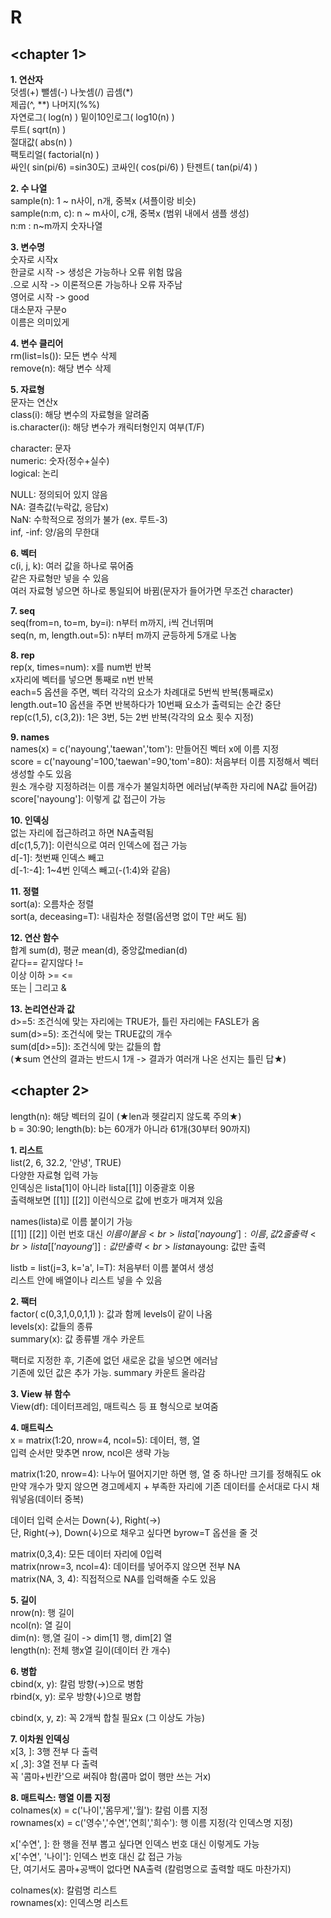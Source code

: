 # R

## **<chapter 1>**
**1. 연산자** <br>
덧셈(+) 뺄셈(-) 나눗셈(/) 곱셈(*) <br>
제곱(^, **) 나머지(%%) <br>
자연로그( log(n) ) 밑이10인로그( log10(n) ) <br>
루트( sqrt(n) ) <br>
절대값( abs(n) ) <br>
팩토리얼( factorial(n) ) <br>
싸인( sin(pi/6) =sin30도) 코싸인( cos(pi/6) ) 탄젠트( tan(pi/4) ) <br>

**2. 수 나열** <br>
sample(n): 1 ~ n사이, n개, 중복x (셔플이랑 비슷) <br>
sample(n:m, c): n ~ m사이, c개, 중복x (범위 내에서 샘플 생성) <br>
n:m : n~m까지 숫자나열 <br>

**3. 변수명** <br>
숫자로 시작x <br>
한글로 시작 -> 생성은 가능하나 오류 위험 많음 <br>
.으로 시작 -> 이론적으론 가능하나 오류 자주남 <br>
영어로 시작 -> good <br>
대소문자 구분o <br>
이름은 의미있게 <br>

**4. 변수 클리어** <br>
rm(list=ls()): 모든 변수 삭제 <br>
remove(n): 해당 변수 삭제 <br>

**5. 자료형** <br>
문자는 연산x <br>
class(i): 해당 변수의 자료형을 알려줌 <br>
is.character(i): 해당 변수가 캐릭터형인지 여부(T/F) <br>

character: 문자 <br>
numeric: 숫자(정수+실수) <br>
logical: 논리 <br>

NULL: 정의되어 있지 않음 <br>
NA: 결측값(누락값, 응답x) <br>
NaN: 수학적으로 정의가 불가 (ex. 루트-3) <br>
inf, -inf: 양/음의 무한대 <br>

**6. 벡터** <br>
c(i, j, k): 여러 값을 하나로 묶어줌 <br>
같은 자료형만 넣을 수 있음 <br>
여러 자료형 넣으면 하나로 통일되어 바뀜(문자가 들어가면 무조건  character) <br>

**7. seq** <br>
seq(from=n, to=m, by=i): n부터 m까지, i씩 건너뛰며 <br>
seq(n, m, length.out=5): n부터 m까지 균등하게 5개로 나눔 <br>

**8. rep** <br>
rep(x, times=num): x를 num번 반복 <br>
x자리에 벡터를 넣으면 통째로 n번 반복 <br>
each=5 옵션을 주면, 벡터 각각의 요소가 차례대로 5번씩 반복(통째로x) <br>
length.out=10 옵션을 주면 반복하다가 10번째 요소가 출력되는 순간 중단 <br>
rep(c(1,5), c(3,2)): 1은 3번, 5는 2번 반복(각각의 요소 횟수 지정) <br>

**9. names** <br>
names(x) = c('nayoung','taewan','tom'): 만들어진 벡터 x에 이름 지정 <br>
score = c('nayoung'=100,'taewan'=90,'tom'=80): 처음부터 이름 지정해서 벡터 생성할 수도 있음 <br>
원소 개수랑 지정하려는 이름 개수가 불일치하면 에러남(부족한 자리에 NA값 들어감) <br>
score['nayoung']: 이렇게 값 접근이 가능 <br>

**10. 인덱싱** <br>
없는 자리에 접근하려고 하면 NA출력됨 <br>
d[c(1,5,7)]: 이런식으로 여러 인덱스에 접근 가능 <br>
d[-1]: 첫번째 인덱스 빼고 <br>
d[-1:-4]: 1~4번 인덱스 빼고(-(1:4)와 같음) <br>

**11. 정렬** <br>
sort(a): 오름차순 정렬 <br>
sort(a, deceasing=T): 내림차순 정렬(옵션명 없이 T만 써도 됨) <br>

**12. 연산 함수** <br>
합계 sum(d), 평균 mean(d), 중앙값median(d) <br>
같다== 같지않다 != <br>
이상 이하 >= <= <br>
또는 | 그리고 & <br>

**13. 논리연산과 값** <br>
d>=5: 조건식에 맞는 자리에는 TRUE가, 틀린 자리에는 FASLE가 옴 <br>
sum(d>=5): 조건식에 맞는 TRUE값의 개수 <br>
sum(d[d>=5]): 조건식에 맞는 값들의 합 <br>
(★sum 연산의 결과는 반드시 1개 -> 결과가 여러개 나온 선지는 틀린 답★) <br>

## **<chapter 2>** <br>
length(n): 해당 벡터의 길이 (★len과 헷갈리지 않도록 주의★) <br>
b = 30:90; length(b): b는 60개가 아니라 61개(30부터 90까지) <br>

**1. 리스트** <br>
list(2, 6, 32.2, '안녕', TRUE) <br>
다양한 자료형 입력 가능 <br>
인덱싱은 lista[1]이 아니라 lista[[1]] 이중괄호 이용 <br>
출력해보면 [[1]] [[2]] 이런식으로 값에 번호가 매겨져 있음 <br>

names(lista)로 이름 붙이기 가능 <br>
[[1]] [[2]] 이런 번호 대신 $이름이 붙음 <br>
lista['nayoung']: 이름, 값 2줄 출력 <br>
lista[['nayoung']]: 값만 출력 <br>
lista$nayoung: 값만 출력 <br>

listb = list(j=3, k='a', l=T): 처음부터 이름 붙여서 생성 <br>
리스트 안에 배열이나 리스트 넣을 수 있음 <br>

**2. 팩터** <br>
factor( c(0,3,1,0,0,1,1) ): 값과 함께 levels이 같이 나옴 <br>
levels(x): 값들의 종류 <br>
summary(x): 값 종류별 개수 카운트 <br>

팩터로 지정한 후, 기존에 없던 새로운 값을 넣으면 에러남 <br>
기존에 있던 값은 추가 가능. summary 카운트 올라감 <br>

**3. View 뷰 함수** <br>
View(df): 데이터프레임, 매트릭스 등 표 형식으로 보여줌

**4. 매트릭스** <br>
x = matrix(1:20, nrow=4, ncol=5): 데이터, 행, 열 <br>
입력 순서만 맞추면 nrow, ncol은 생략 가능 <br>

matrix(1:20, nrow=4): 나누어 떨어지기만 하면 행, 열 중 하나만 크기를 정해줘도 ok <br>
만약 개수가 맞지 않으면 경고메세지 + 부족한 자리에 기존 데이터를 순서대로 다시 채워넣음(데이터 중복) <br>

데이터 입력 순서는 Down(↓), Right(→) <br>
단, Right(→), Down(↓)으로 채우고 싶다면 byrow=T 옵션을 줄 것 <br>

matrix(0,3,4): 모든 데이터 자리에 0입력 <br>
matrix(nrow=3, ncol=4): 데이터를 넣어주지 않으면 전부 NA <br>
matrix(NA, 3, 4): 직접적으로 NA를 입력해줄 수도 있음 <br>

**5. 길이** <br>
nrow(n): 행 길이 <br>
ncol(n): 열 길이 <br>
dim(n): 행,열 길이 -> dim[1] 행, dim[2] 열 <br>
length(n): 전체 행x열 길이(데이터 칸 개수) <br>

**6. 병합** <br>
cbind(x, y): 칼럼 방향(→)으로 병함 <br>
rbind(x, y): 로우 방향(↓)으로 병합 <br>

cbind(x, y, z): 꼭 2개씩 합칠 필요x (그 이상도 가능) <br>

**7. 이차원 인덱싱** <br>
x[3, ]: 3행 전부 다 출력 <br>
x[ ,3]: 3열 전부 다 출력 <br>
꼭 '콤마+빈칸'으로 써줘야 함(콤마 없이 행만 쓰는 거x) <br>

**8. 매트릭스: 행열 이름 지정** <br>
colnames(x) = c('나이','몸무게','월'): 칼럼 이름 지정 <br>
rownames(x) = c('영수','수연','연희','희수'): 행 이름 지정(각 인덱스명 지정) <br>

x['수연', ]: 한 행을 전부 뽑고 싶다면 인덱스 번호 대신 이렇게도 가능 <br>
x['수연', '나이']: 인덱스 번호 대신 값 접근 가능 <br>
단, 여기서도 콤마+공백이 없다면 NA출력 (칼럼명으로 출력할 때도 마찬가지) <br>

colnames(x): 칼럼명 리스트 <br>
rownames(x): 인덱스명 리스트 <br>
